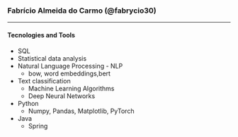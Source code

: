 ### Fabrício Almeida do Carmo (@fabrycio30)
***
#### Tecnologies and Tools
  * SQL
  * Statistical data analysis
  * Natural Language Processing - NLP
    - bow, word embeddings,bert
  * Text classification
    - Machine Learning Algorithms
    - Deep Neural Networks
  * Python
    - Numpy, Pandas, Matplotlib, PyTorch 
  * Java 
    - Spring

